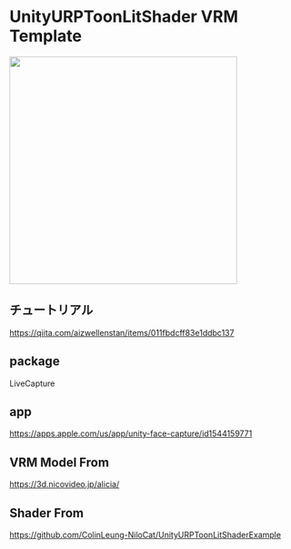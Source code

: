 # UnityURPToonLitShader VRM Template

<a href="https://ibkr.com/referral/zhenwei375"><img src="https://github.com/aizwellenstan/UnityURPToonLitShaderVRMArKitTemplate/blob/master/AliciaPreview.gif" width="400"/></a>

## チュートリアル
https://qiita.com/aizwellenstan/items/011fbdcff83e1ddbc137

## package
LiveCapture

## app
https://apps.apple.com/us/app/unity-face-capture/id1544159771

## VRM Model From
https://3d.nicovideo.jp/alicia/

## Shader From
https://github.com/ColinLeung-NiloCat/UnityURPToonLitShaderExample
